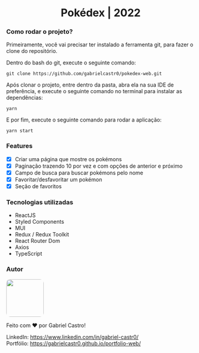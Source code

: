 <h1 align="center">Pokédex | 2022</h1>

### **Como rodar o projeto?**

Primeiramente, você vai precisar ter instalado a ferramenta git, para fazer o clone do repositório.

Dentro do bash do git, execute o seguinte comando: <br>

```
git clone https://github.com/gabrielcastr0/pokedex-web.git
```

Após clonar o projeto, entre dentro da pasta, abra ela na sua IDE de preferência, e execute o seguinte comando no terminal para instalar as dependências: <br>

```
yarn
```

E por fim, execute o seguinte comando para rodar a aplicação: <br>

```
yarn start
```

### **Features**

- [X] Criar uma página que mostre os pokémons
- [X] Paginação trazendo 10 por vez e com opções de anterior e próximo
- [X] Campo de busca para buscar pokémons pelo nome
- [X] Favoritar/desfavoritar um pokémon
- [X] Seção de favoritos

### **Tecnologias utilizadas**

- ReactJS
- Styled Components
- MUI
- Redux / Redux Toolkit
- React Router Dom
- Axios
- TypeScript
### **Autor**

 <img style="border-radius: 10px;" src="https://avatars.githubusercontent.com/u/45581257?v=4" width="100px;" alt=""/>
 <br />

Feito com ❤️ por Gabriel Castro!

LinkedIn: https://www.linkedin.com/in/gabriel-castr0/ <br />
Portfólio: https://gabrielcastr0.github.io/portfolio-web/
